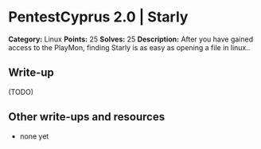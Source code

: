 # PentestCyprus 2.0 | Starly

**Category:** Linux
**Points:** 25
**Solves:** 25
**Description:** 
After you have gained access to the PlayMon, finding Starly is as easy as opening a file in linux..

## Write-up

(TODO)

## Other write-ups and resources

* none yet
